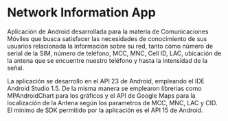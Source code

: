 # Network Information App

Aplicación de Android desarrollada para la materia de Comunicaciones Móviles que busca satisfacer las necesidades de conocimiento de sus usuarios relacionada la información sobre su red, tanto como número de serial de la SIM, número de teléfono, MCC, MNC, Cell ID, LAC, ubicación de la antena que se encuentre nuestro teléfono y hasta la intensidad de la señal. 

La aplicación se desarrollo en el API 23 de Android, empleando el IDE Android Studio 1.5. De la misma manera se emplearon librerias como MPAndroidChart para los gráficos y el API de Google Maps para la localización de la Antena según los parametros de MCC, MNC, LAC y CID. El mínimo de SDK permitido por la aplicación es el API 15 de Android. 
